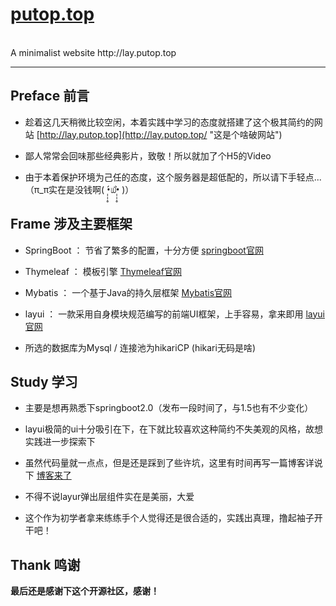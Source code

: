 # **[putop.top](https://github.com/Folgerjun/putop.top# "putop.top")**
<br>
A minimalist website http://lay.putop.top

---

## Preface 前言


- 趁着这几天稍微比较空闲，本着实践中学习的态度就搭建了这个极其简约的网站 [http://lay.putop.top](http://lay.putop.top/ "这是个啥破网站")

- 鄙人常常会回味那些经典影片，致敬！所以就加了个H5的Video

- 由于本着保护环境为己任的态度，这个服务器是超低配的，所以请下手轻点...（π_π实在是没钱啊( •̣̣̣̣̣̥́௰•̣̣̣̣̣̥̀ )）

## Frame 涉及主要框架

- SpringBoot ： 节省了繁多的配置，十分方便 [springboot官网](https://projects.spring.io/spring-boot/ "springboot官网")

- Thymeleaf ： 模板引擎 [Thymeleaf官网](https://www.thymeleaf.org/ "Thymeleaf官网")

- Mybatis ： 一个基于Java的持久层框架 [Mybatis官网](http://www.mybatis.org/ "Mybatis官网")

- layui ： 一款采用自身模块规范编写的前端UI框架，上手容易，拿来即用 [layui官网](http://www.layui.com/ "layui官网")

- 所选的数据库为Mysql / 连接池为hikariCP (hikari无码是啥)

## Study 学习

- 主要是想再熟悉下springboot2.0（发布一段时间了，与1.5也有不少变化）

- layui极简的ui十分吸引在下，在下就比较喜欢这种简约不失美观的风格，故想实践进一步探索下

- 虽然代码量就一点点，但是还是踩到了些许坑，这里有时间再写一篇博客详说下 [博客来了](https://blog.csdn.net/ffj0721/article/details/80365611 "博客详解")

- 不得不说layur弹出层组件实在是美丽，大爱

- 这个作为初学者拿来练练手个人觉得还是很合适的，实践出真理，撸起袖子开干吧！

## Thank 鸣谢

**最后还是感谢下这个开源社区，感谢！**
